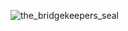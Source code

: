 ![the_bridgekeepers_seal](https://github.com/user-attachments/assets/0b6895d9-5954-4adb-9dce-ed0dc9bbda66)
